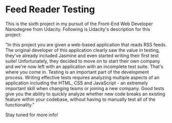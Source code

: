 # Feed Reader Testing

This is the sixth project in my pursuit of the Front-End Web Developer
Nanodegree from Udacity. Following is Udacity's description for this project:

"In this project you are given a web-based application that reads RSS feeds.
The original developer of this application clearly saw the value in testing,
they've already included Jasmine and even started writing their first test
suite! Unfortunately, they decided to move on to start their own company and
we're now left with an application with an incomplete test suite. That's where
you come in. Testing is an important part of the development process. Writing
effective tests requires analyzing multiple aspects of an application including
the HTML, CSS and JavaScript - an extremely important skill when changing teams
or joining a new company. Good tests give you the ability to quickly analyze
whether new code breaks an existing feature within your codebase, without
having to manually test all of the functionality."

Stay tuned for more info!
